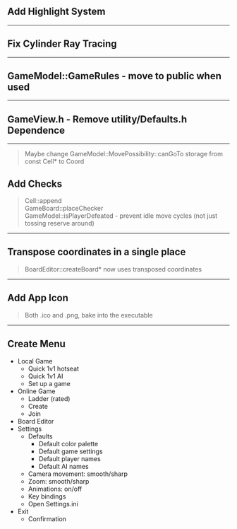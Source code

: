 ## Add Highlight System
<hr>

## Fix Cylinder Ray Tracing
<hr>

## GameModel::GameRules - move to public when used
<hr>

## GameView.h - Remove utility/Defaults.h Dependence
<hr>

> Maybe change GameModel::MovePossibility::canGoTo storage from const Cell* to Coord

## Add Checks
> Cell::append  
> GameBoard::placeChecker  
> GameModel::isPlayerDefeated - prevent idle move cycles (not just tossing reserve around)
<hr>

## Transpose coordinates in a single place
> BoardEditor::createBoard* now uses transposed coordinates
<hr>

## Add App Icon
> Both .ico and .png, bake into the executable
<hr>

## Create Menu

- Local Game
  - Quick 1v1 hotseat
  - Quick 1v1 AI
  - Set up a game
- Online Game
  - Ladder (rated)
  - Create
  - Join
- Board Editor
- Settings
  - Defaults
    - Default color palette
    - Default game settings
    - Default player names
    - Default AI names
  - Camera movement: smooth/sharp
  - Zoom: smooth/sharp
  - Animations: on/off
  - Key bindings
  - Open Settings.ini
- Exit
  - Confirmation